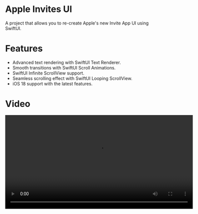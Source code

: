 # Apple Invites UI 

A project that allows you to re-create Apple's new Invite App UI using SwiftUI.

# Features
* Advanced text rendering with SwiftUI Text Renderer.
* Smooth transitions with SwiftUI Scroll Animations.
* SwiftUI Infinite ScrollView support.
* Seamless scrolling effect with SwiftUI Looping ScrollView.
* iOS 18 support with the latest features.

# Video
<video width="600" controls>
  <source src="videos/1.mp4" type="video/mp4">
</video>

